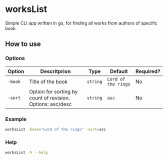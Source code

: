 # worksList

Simple CLI app written in go, for finding all works from authors of specific book

## How to use

### Options

| Option  | Descritprion                                               | Type     | Default             | Required? |
| ------- | ---------------------------------------------------------- | -------- | ------------------- | --------- |
| `-book` | Title of the book                                          | `string` | `Lord of the rings` | No        |
| `-sort` | Option for sorting by count of revision. Options: asc/desc | `string` | `asc`               | No        |

### Example

```bash
worksList -book="Lord of the rings" -sort=asc
```

### Help

```bash
worksList -h --help
```
